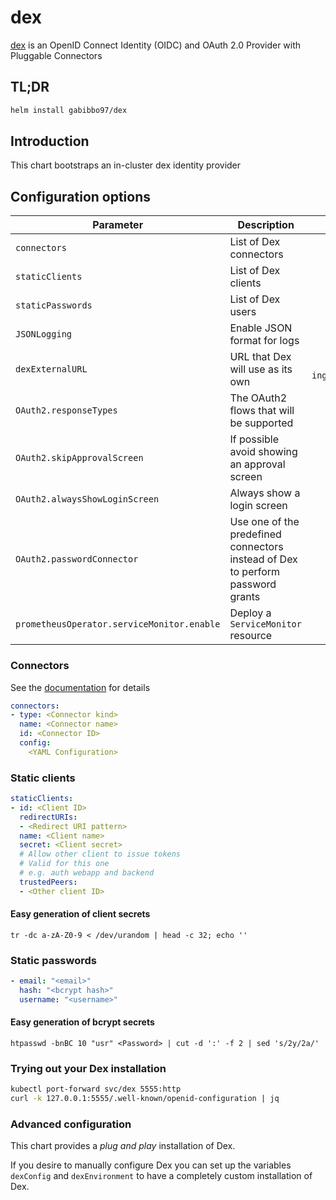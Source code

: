 # dex

[dex](https://github.com/dexidp/dex) is an OpenID Connect Identity (OIDC) and OAuth 2.0 Provider with Pluggable Connectors

## TL;DR

```bash
helm install gabibbo97/dex
```

## Introduction

This chart bootstraps an in-cluster dex identity provider

## Configuration options

| Parameter                                  | Description                                                                    |             Default              |
| ------------------------------------------ | ------------------------------------------------------------------------------ | :------------------------------: |
| `connectors`                               | List of Dex connectors                                                         |               `[]`               |
| `staticClients`                            | List of Dex clients                                                            |               `[]`               |
| `staticPasswords`                          | List of Dex users                                                              |               `[]`               |
| `JSONLogging`                              | Enable JSON format for logs                                                    |             `false`              |
| `dexExternalURL`                           | URL that Dex will use as its own                                               | Value of `ingress.hosts[0].host` |
| `OAuth2.responseTypes`                     | The OAuth2 flows that will be supported                                        |            `['code']`            |
| `OAuth2.skipApprovalScreen`                | If possible avoid showing an approval screen                                   |              `true`              |
| `OAuth2.alwaysShowLoginScreen`             | Always show a login screen                                                     |             `false`              |
| `OAuth2.passwordConnector`                 | Use one of the predefined connectors instead of Dex to perform password grants |                ``                |
| `prometheusOperator.serviceMonitor.enable` | Deploy a `ServiceMonitor` resource                                             |             `false`              |

### Connectors

See the [documentation](https://github.com/dexidp/dex/tree/master/Documentation/connectors) for details

```yaml
connectors:
- type: <Connector kind>
  name: <Connector name>
  id: <Connector ID>
  config:
    <YAML Configuration>
```

### Static clients

```yaml
staticClients:
- id: <Client ID>
  redirectURIs:
  - <Redirect URI pattern>
  name: <Client name>
  secret: <Client secret>
  # Allow other client to issue tokens
  # Valid for this one
  # e.g. auth webapp and backend
  trustedPeers:
  - <Other client ID>
```

#### Easy generation of client secrets

`tr -dc a-zA-Z0-9 < /dev/urandom | head -c 32; echo ''`

### Static passwords

```yaml
- email: "<email>"
  hash: "<bcrypt hash>"
  username: "<username>"
```

#### Easy generation of bcrypt secrets

`htpasswd -bnBC 10 "usr" <Password> | cut -d ':' -f 2 | sed 's/2y/2a/'`

### Trying out your Dex installation

```sh
kubectl port-forward svc/dex 5555:http
curl -k 127.0.0.1:5555/.well-known/openid-configuration | jq
```

### Advanced configuration

This chart provides a _plug and play_ installation of Dex.

If you desire to manually configure Dex you can set up the variables `dexConfig` and `dexEnvironment` to have a completely custom installation of Dex.
